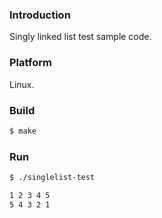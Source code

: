 ### Introduction

Singly linked list test sample code.


### Platform

Linux.


### Build

```bash
$ make
```


### Run

```bash
$ ./singlelist-test

1 2 3 4 5
5 4 3 2 1
```
